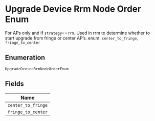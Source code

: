 
# Upgrade Device Rrm Node Order Enum

For APs only and if `strategy`==`rrm`. Used in rrm to determine whether to start upgrade from fringe or center AP’s. enum: `center_to_fringe`, `fringe_to_center`

## Enumeration

`UpgradeDeviceRrmNodeOrderEnum`

## Fields

| Name |
|  --- |
| `center_to_fringe` |
| `fringe_to_center` |

